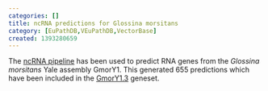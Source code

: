 ```yaml
---
categories: []
title: ncRNA predictions for Glossina morsitans
category: [EuPathDB,VEuPathDB,VectorBase]
created: 1393280659
---
```

The <a href="/info/genome/genebuild/ncrna.html">ncRNA pipeline</a> has been used to predict RNA genes from the <em>Glossina morsitans </em> Yale assembly GmorY1. This generated 655 predictions which have been included in the <a href="/organisms/glossina-morsitans/yale/GmorY1.3">GmorY1.3</a> geneset.
